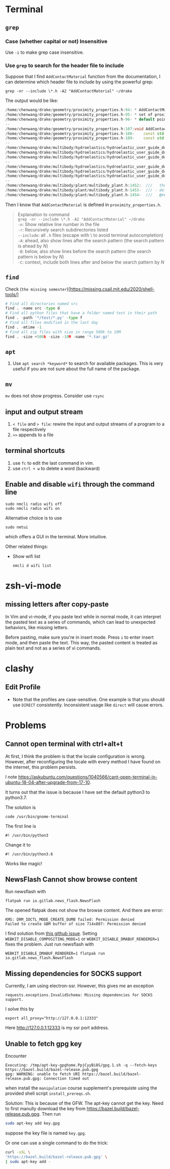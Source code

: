 # Terminal 

## `grep`

### Case (whether capital or not) Insensitive
Use `-i` to make grep case insensitive.
### Use `grep` to search for the header file to include
Suppose that I find `AddContactMaterial` function from the documentation, I can determine which header file to include by using the powerful grep:
```
grep -nr --include \*.h -A2 "AddContactMaterial" ~/drake 
```
The output would be like:
```c++
/home/chenwang/drake/geometry/proximity_properties.h:94: * AddContactMaterial() adds general contact material properties to the given
/home/chenwang/drake/geometry/proximity_properties.h-95- * set of proximity `properties`. These are the properties required by the
/home/chenwang/drake/geometry/proximity_properties.h-96- * default point contact model. However, other contact models can opt to use
--
/home/chenwang/drake/geometry/proximity_properties.h:107:void AddContactMaterial(
/home/chenwang/drake/geometry/proximity_properties.h-108-    const std::optional<double>& dissipation,
/home/chenwang/drake/geometry/proximity_properties.h-109-    const std::optional<double>& point_stiffness,
--
/home/chenwang/drake/multibody/hydroelastics/hydroelastic_user_guide_doxygen.h:283:- AddContactMaterial()
/home/chenwang/drake/multibody/hydroelastics/hydroelastic_user_guide_doxygen.h-284-- AddRigidHydroelasticProperties()
/home/chenwang/drake/multibody/hydroelastics/hydroelastic_user_guide_doxygen.h-285-- AddCompliantHydroelasticProperties()
--
/home/chenwang/drake/multibody/hydroelastics/hydroelastic_user_guide_doxygen.h:290:AddContactMaterial() isn’t hydroelastic contact specific, but does provide a
/home/chenwang/drake/multibody/hydroelastics/hydroelastic_user_guide_doxygen.h-291-mechanism for setting the friction coefficients that hydroelastic and point
/home/chenwang/drake/multibody/hydroelastics/hydroelastic_user_guide_doxygen.h-292-contact models both use.
--
/home/chenwang/drake/multibody/plant/multibody_plant.h:1452:  ///   the function geometry::AddContactMaterial(), or
/home/chenwang/drake/multibody/plant/multibody_plant.h-1453-  /// - define it in an input URDF/SDFormat file as detailed here:
/home/chenwang/drake/multibody/plant/multibody_plant.h-1454-  ///   @ref tag_drake_hunt_crossley_dissipation.
```
Then I know that `AddContactMaterial` is defined in `proximity_properties.h`.
> Explanation to command <br>
> `grep -nr --include \*.h -A2 "AddContactMaterial" ~/drake ` <br>
> `-n`: Show relative line number in the file <br>
> `-r`: Recursively search subdirectories listed <br>
> `--include`: all `.h` files (escape with \ to avoid terminal autocompletion) <br>
> `-A`: ahead, also show lines after the search pattern (the search pattern is ahead by *N*) <br>
> `-B`: below, also show lines before the search pattern (the search pattern is below by *N*) <br>
> `-C`: context, include both lines after and below the search pattern by *N* <br>

## `find`
Check (`the missing semester`)[https://missing.csail.mit.edu/2020/shell-tools/]

```python
# Find all directories named src
find . -name src -type d
# Find all python files that have a folder named test in their path
find . -path '*/test/*.py' -type f
# Find all files modified in the last day
find . -mtime -1
# Find all zip files with size in range 500k to 10M
find . -size +500k -size -10M -name '*.tar.gz'
```

## `apt`
1. Use `apt search *keyword*` to search for available packages. This is very useful if you are not sure about the full name of the package.

## `mv`
`mv` does not show progress. Consider use `rsync`

## input and output stream

1. `< file` and `> file`: rewire the input and output streams of a program to a file respectively
2. `>>` appends to a file

## terminal shortcuts
1. use `fc` to edit the last command in vim.
2. use `ctrl + w` to delete a word (backward)

## Enable and disable `wifi` through the command line
```
sudo nmcli radio wifi off
sudo nmcli radio wifi on
```
Alternative choice is to use
```
sudo nmtui
```
which offers a GUI in the terminal. More intuitive.

Other related things:
- Show wifi list
    ```
    nmcli d wifi list
    ```


# zsh-vi-mode
## missing letters after copy-paste
In Vim and vi-mode, if you paste text while in normal mode, it can interpret the pasted text as a series of commands, which can lead to unexpected behaviors, like missing letters. 

Before pasting, make sure you're in insert mode. Press `i` to enter insert mode, and then paste the text. This way, the pasted content is treated as plain text and not as a series of vi commands.


# clashy

## Edit Profile
- Note that the profiles are case-sensitive. One example is that you should use `DIRECT` consistently. Inconsistent usage like `direct` will cause errors.

# Problems
## Cannot open terminal with ctrl+alt+t
At first, I think the problem is that the locale configuration is wrong. However, after reconfiguring the locale with every method I have found on the internet, this problem persists.

I note https://askubuntu.com/questions/1040566/cant-open-terminal-in-ubuntu-18-04-after-upgrade-from-17-10.

It turns out that the issue is because I have set the default python3 to python3.7. 

The solution is
```console
code /usr/bin/gnome-terminal
```
 The first line is 
 ```
#! /usr/bin/python3
 ```
 Change it to 
 ```
 #! /usr/bin/python3.6 
 ```
Works like magic!


## NewsFlash Cannot show browse content
Run newsflash with 
```
flatpak run io.gitlab.news_flash.NewsFlash
```
The opened flatpak does not show the browse content. And there are error:
```
KMS: DRM_IOCTL_MODE_CREATE_DUMB failed: Permission denied
Failed to create GBM buffer of size 714x807: Permission denied
```
I find solution from [this github issue](https://github.com/johnfactotum/foliate/issues/1093?ref=news.itsfoss.com). Setting `WEBKIT_DISABLE_COMPOSITING_MODE=1` or `WEBKIT_DISABLE_DMABUF_RENDERER=1` fixes the problem.
Just run newsflash with 
```
WEBKIT_DISABLE_DMABUF_RENDERER=1 flatpak run io.gitlab.news_flash.NewsFlash
```

## Missing dependencies for SOCKS support
Currently, I am using electron-ssr. However, this gives me an exception 
```
requests.exceptions.InvalidSchema: Missing dependencies for SOCKS support.      

```
I solve this by 
```console
export all_proxy="http://127.0.0.1:12333"
```
Here http://127.0.0.1:12333 is my ssr port address.

## Unable to fetch gpg key
Encounter
```
Executing: /tmp/apt-key-gpghome.PpjCyyBi8S/gpg.1.sh -q --fetch-keys https://bazel.build/bazel-release.pub.gpg
gpg: WARNING: unable to fetch URI https://bazel.build/bazel-release.pub.gpg: Connection timed out
```
when install the `manipulation` course supplement's prerequiste using the provided shell script `install_prereqs.sh`.

Solution:
This is because of the GFW. The apt-key cannot get the key. Need to first manully download the key from https://bazel.build/bazel-release.pub.gpg. Then run 
```zsh
sudo apt-key add key.gpg
```
suppose the key file is named `key.gpg`.

Or one can use a single command to do the trick:
```zsh
curl -sSL \
'https://bazel.build/bazel-release.pub.gpg' \
| sudo apt-key add -
```